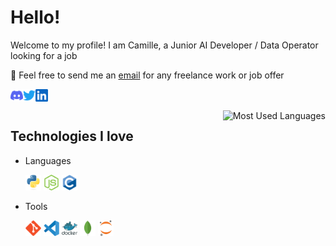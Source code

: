 # Hello!

Welcome to my profile! I am Camille, a Junior AI Developer / Data Operator looking for a job

💼  Feel free to send me an [email](mailto:camille.deneef@gmail.com) for any freelance work or job offer

<a href="https://discordapp.com/users/161250081264107520">
  <img align="left" alt="Discord" width="20px" src="assets/icons/socials/discord.svg" />
</a>
<a href="https://twitter.com/kaaygu">
  <img align="left" alt="Twitter" width="20px" src="assets/icons/socials/twitter.svg" />
</a>
<a href="https://www.linkedin.com/in/camille-de-neef-60890a2b/">
  <img align="left" alt="LinkedIn" width="20px" src="assets/icons/socials/linkedin.svg" />
</a>
<br />
<br />

<img align="right" alt= "Most Used Languages" src="https://github-readme-stats.vercel.app/api/top-langs/?username=kaygu&layout=compact&hide=jupyter%20notebook" />

## Technologies I love

- Languages
  <div>

    <code><img height="25" alt="Python" src="assets/icons/py.svg"></code>
    <code><img height="25" alt="NodeJS" src="assets/icons/nodejs.svg"></code>
    <code><img height="25" alt="C" src="assets/icons/c.svg"></code>
  </div>
- Tools
  <div>

    <code><img height="25" alt="Git" src="assets/icons/git.svg"></code>
    <code><img height="25" alt="Visual Studio Code" src="assets/icons/vscode.svg"></code>
    <code><img height="25" alt="Docker" src="assets/icons/docker.svg"></code>
    <code><img height="25" alt="MongoDB" src="assets/icons/mongodb.svg"></code>
    <code><img height="25" alt="Jupyter" src="assets/icons/jupyter.svg"></code>
  </div>
